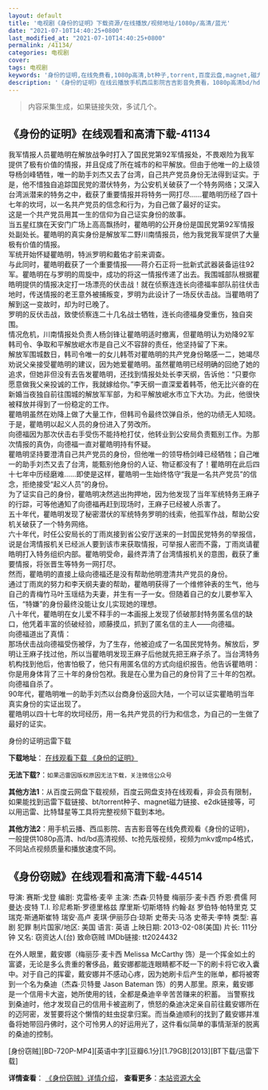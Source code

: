 ```yaml
---
layout: default
title: '电视剧《身份的证明》下载资源/在线播放/视频地址/1080p/高清/蓝光'
date: "2021-07-10T14:40:25+0800"
last_modified_at: "2021-07-10T14:40:25+0800"
permalink: /41134/
categories: 电视剧
cover:
tags: 电视剧
keywords: '身份的证明,在线免费看,1080p高清,bt种子,torrent,百度云盘,magnet,磁力链,迅雷下载资源'
description: '《身份的证明》在线云播放手机西瓜影院吉吉影音免费看，1080p高清bd/hd未删减完整版和tc抢先枪版，mkv/mp4格式，附带bt/torrent种子、magnet/磁力链、百度云盘、网盘资源迅雷下载链接'
---
```


>内容采集生成，如果链接失效，多试几个。


## 《身份的证明》在线观看和高清下载-41134

我军情报人员瞿皓明在解放战争时打入了国民党第92军情报处，不畏艰险为我军提供了极有价值的情报，并且促成了所在城市的和平解放。但由于他唯一的上级领导杨剑峰牺牲，唯一的助手刘杰又去了台湾，自己共产党员身份无法得到证实。于是，他不惜独自追踪国民党的潜伏特务，为公安机关破获了一个特务网络；又深入台湾派潜来的特务之中，截获了重要情报并将特务一网打尽&hellip;…瞿皓明历经了四十七年的坎坷，以一名共产党员的信念和行为，为自己做了最好的证实。<br />这是一个共产党员用其一生的信仰为自己证实身份的故事。<br />当五星红旗在天安门广场上高高飘扬时，瞿皓明的公开身份是国民党第92军情报处副处长。瞿皓明的真实身份是解放军二野川南情报员，他为我党我军提供了大量极有价值的情报。<br />军统开始怀疑瞿皓明，特派罗明和戴佑才前来调查。<br />与此同时，瞿皓明截获了一个重要情报&mdash;—蒋介石正将一批新式武器装备运往92军。瞿皓明在与罗明的周旋中，成功的将这一情报传递了出去。我围城部队根据瞿皓明提供的情报决定打一场漂亮的伏击战！就在侦察连连长向德福率部队前往伏击地时，传送情报的老王意外被捕叛变，罗明为此设计了一场反伏击战。当瞿皓明了解到这一变故时，却为时已晚了。<br />罗明的反伏击战，致使侦察连二十几名战士牺牲，连长向德福身受重伤，独自突围。<br />情况危机，川南情报处负责人杨剑锋让瞿皓明适时撤离，但瞿皓明认为劝降92军韩司令、争取和平解放岷水市是自己义不容辞的责任，他坚持留了下来。<br />解放军围城数日，韩司令唯一的女儿韩苓对瞿皓明的共产党身份略感一二，她竭尽劝说父亲接受瞿皓明的建议，因为她爱瞿皓明。虽然瞿皓明已经明确的回绝了她的追求，但她非但没有去告发瞿皓明，还找到情报处处长李天纲，告诉他：“只要你愿意做我父亲投诚的工作，我就嫁给你。&rdquo;李天纲一直深爱着韩苓，他无比兴奋的在新婚当夜独自前往围城的解放军军部，为和平解放岷水市立下大功。为此，他很快被释放并得到了一份稳定的工作。<br />瞿皓明虽然在劝降上做了大量工作，但韩司令最终饮弹自杀，他的功绩无人知晓。于是，瞿皓明以起义人员的身份进入了劳改所。<br />向德福因为那次伏击右手受伤不能持枪打仗，他转业到公安局负责甄别工作。为那次情报的真伪，向德福一直对瞿皓明持有怀疑。<br />瞿皓明坚持要澄清自己共产党员的身份，但他唯一的领导杨剑峰已经牺牲；自己唯一的助手刘杰又去了台湾，能甄别他身份的人证、物证都没有了！瞿皓明在此后四十七年中历经磨难&hellip;…即使是这样，瞿皓明一生始终恪守&ldquo;我是一名共产党员&rdquo;的信念，拒绝接受“起义人员”的身份。<br />为了证实自己的身份，瞿皓明决然逃出拘押地，因为他发现了当年军统特务王麻子的行踪，可等他通知了向德福再赶到现场时，王麻子已经被人杀害了。<br />五十年代，瞿皓明发现了秘密潜伏的军统特务罗明的线索，他孤军作战，帮助公安机关破获了一个特务网络。<br />六十年代，时任公安局长的丁雨岚接到省公安厅送来的一封国民党特务的举报信，说是台湾情报机关已经派人要到该市来获取情报，可举报人密而不露，丁雨岚请瞿皓明打入特务组织内部。瞿皓明受命，最终弄清了台湾情报机关的意图，截获了重要情报，将张晋生等特务一网打尽。<br />然而，瞿皓明的直接上级向德福还是没有帮助他明澄清共产党员的身份。<br />通过丁雨岚的努力和李天纲夫妻的帮助，瞿皓明获得了一个维修钟表的生气，他与自己的青梅竹马叶玉瑶结为夫妻，并生有一子一女。但随着自己的女儿要参军入伍，&ldquo;特嫌”的身份最终没能让女儿实现她的理想。<br />八十年代，瞿皓明在女儿爱不释手的一本画报上发现了侦破那封特务匿名信的缺口，他凭着丰富的侦破经验，顺藤摸瓜，抓到了匿名信的主人——向德福。<br />向德福道出了真情：<br />那场伏击战向德福受伤被俘，为了生存，他被迫成了一名国民党特务。解放后，罗明让王麻子找过他，所以当瞿皓明发现王麻子后他就先把王麻子杀了。当台湾特务机构找到他后，他害怕极了，他只有用匿名信的方式向组织报告。他告诉瞿皓明：你是用身体背了三十年的身份包袱。我是在心里为自己的身份背了三十年的包袱。<br />向德福自杀了。<br />90年代，瞿皓明唯一的助手刘杰以台商身份返回大陆，一个可以证实瞿皓明当年真实身份的实证出现了。<br />瞿皓明以四十七年的坎坷经历，用一名共产党员的行为和信念，为自己的一生做了最好的证实。


身份的证明迅雷下载

**下载地址**： [在线观看下载 《身份的证明》](https://www.993dy.com//vod-detail-id-11183.html) 


**无法下载?**：`如果迅雷因版权原因无法下载，关注微信公众号 `

**其他方法1**：从百度云网盘下载视频，百度云网盘支持在线观看，非会员有限制，如果能找到迅雷下载链接、bt/torrent种子、magnet磁力链接、e2dk链接等，可以用迅雷、比特彗星等工具将完整视频下载到本地。

**其他方法2**：用手机云播、西瓜影院、吉吉影音等在线免费观看《身份的证明》，一般提供1080p高清、hd/bd高清视频、tc抢先版视频，视频为mkv或mp4格式，不同站点视频质量和播放速度不同。


## 《身份窃贼》在线观看和高清下载-44514

导演: 赛斯·戈登 编剧: 克雷格·麦辛 主演: 杰森·贝特曼 梅丽莎·麦卡西 乔恩·费儒 阿曼达·皮特 T.I. 珍尼希斯·罗德里格兹 摩里斯·切斯塔特 约翰·赵 罗伯特·帕特里克 艾瑞克·斯通斯崔特 瑞安·高卢 麦琪·伊丽莎白·琼斯 史蒂夫·马洛 史蒂夫·李特 类型: 喜剧 犯罪 制片国家/地区: 美国 语言: 英语 上映日期: 2013-02-08(美国) 片长: 111分钟 又名: 窃资达人(台) 致命窃贼 IMDb链接: tt2024432

在外人眼里，戴安娜（梅丽莎·麦卡西 Melissa McCarthy 饰）是一个挥金如土的富婆，无论是多么贵重的奢侈品，戴安娜都能连眼睛都不眨一下的刷卡将它收入囊中。对于自己的挥霍，戴安娜并不感动心疼，因为她刷卡后产生的账单，都将被寄到一个名为桑迪（杰森·贝特曼 Jason Bateman 饰）的男人那里。原来，戴安娜是一个信用卡大盗，她所使用的钱，全都是桑迪辛辛苦苦赚来的积蓄。 当警察找到桑迪时，他才发现自己的信用卡被盗刷了，愤怒的桑迪决定亲自前往戴安娜所在的迈阿密，发誓要将这个懒惰的蛀虫捉拿归案。而当桑迪顺利的找到了戴安娜并准备将她带回丹佛时，这个可怜男人的好运用光了，这件看似简单的事情渐渐的脱离的桑迪的控制。


[身份窃贼][BD-720P-MP4][英语中字][豆瓣6.1分][1.79GB][2013][BT下载/迅雷下载]

**详情查看**： [《身份窃贼》详情介绍](/movie/44514/)， **查看更多**：[本站资源大全](/movie/t/all/)

